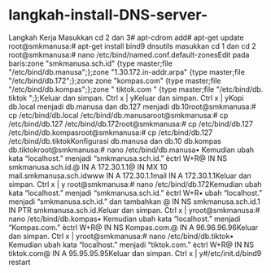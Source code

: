 # langkah-install-DNS-server-            
Langkah Kerja Masukkan cd 2 dan 3# apt-cdrom add# apt-get update root@smkmanusa:# apt-get install bind9 dnsutils masukkan cd 1 dan cd 2 root@smkmanusa:# nano /etc/bind/named.conf.default-zonesEdit pada baris:zone "smkmanusa.sch.id" {type master;file "/etc/bind/db.manusa";};zone "1.30.172.in-addr.arpa" {type master;file "/etc/bind/db.172";};zone zone "kompas.com" {type master;file "/etc/bind/db.kompas";};zone " tiktok.com " {type master;file "/etc/bind/db. tiktok ";};Keluar dan simpan. Ctrl x | yKeluar dan simpan. Ctrl x | yKopi db.local menjadi db.manusa dan db.127 menjadi db.10root@smkmanusa:# cp /etc/bind/db.local /etc/bind/db.manusaroot@smkmanusa:# cp /etc/bind/db.127 /etc/bind/db.172root@smkmanusa:# cp /etc/bind/db.127 /etc/bind/db.kompasroot@smkmanusa:# cp /etc/bind/db.127 /etc/bind/db.tiktokKonfigurasi db.manusa dan db.10 db.kompas db.tiktokroot@smkmanusa:# nano /etc/bind/db.manusa• Kemudian ubah kata “localhost.” menjadi “smkmanusa.sch.id.” èctrl W+R@ IN NS smkmanusa.sch.id.@ IN A 172.30.1.1@ IN MX 10 mail.smkmanusa.sch.idwww IN A 172.30.1.1mail IN A 172.30.1.1Keluar dan simpan. Ctrl x | y root@smkmanusa:# nano /etc/bind/db.172Kemudian ubah kata “localhost.” menjadi “smkmanusa.sch.id.” èctrl W+R• ubah “localhost.” menjadi “smkmanusa.sch.id.” dan tambahkan @ IN NS smkmanusa.sch.id.1 IN PTR smkmanusa.sch.id.Keluar dan simpan. Ctrl x | yroot@smkmanusa:# nano /etc/bind/db.kompas• Kemudian ubah kata “localhost.” menjadi “Kompas.com.” èctrl W+R@ IN NS Kompas.com.@ IN A 96.96.96.96Keluar dan simpan. Ctrl x | yroot@smkmanusa:# nano /etc/bind/db.tiktok• Kemudian ubah kata “localhost.” menjadi “tiktok.com.” èctrl W+R@ IN NS tiktok.com@ IN A 95.95.95.95Keluar dan simpan. Ctrl x | y#/etc/init.d/bind9 restart
